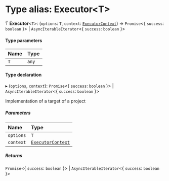 # Type alias: Executor<T\>

Ƭ **Executor**<`T`\>: (`options`: `T`, `context`: [`ExecutorContext`](../../devkit/documents/ExecutorContext)) => `Promise`<{ `success`: `boolean` }\> \| `AsyncIterableIterator`<{ `success`: `boolean` }\>

#### Type parameters

| Name | Type  |
| :--- | :---- |
| `T`  | `any` |

#### Type declaration

▸ (`options`, `context`): `Promise`<{ `success`: `boolean` }\> \| `AsyncIterableIterator`<{ `success`: `boolean` }\>

Implementation of a target of a project

##### Parameters

| Name      | Type                                                        |
| :-------- | :---------------------------------------------------------- |
| `options` | `T`                                                         |
| `context` | [`ExecutorContext`](../../devkit/documents/ExecutorContext) |

##### Returns

`Promise`<{ `success`: `boolean` }\> \| `AsyncIterableIterator`<{ `success`: `boolean` }\>
